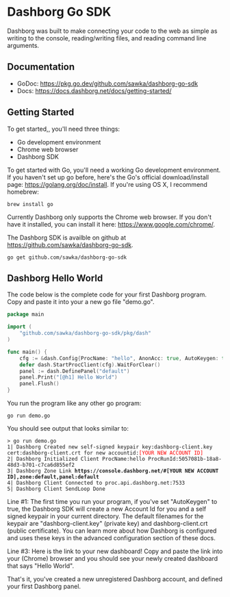 # Dashborg Go SDK

Dashborg was built to make connecting your code to the web as simple as writing to the console, reading/writing files, and reading command line arguments.

## Documentation

* GoDoc: https://pkg.go.dev/github.com/sawka/dashborg-go-sdk
* Docs: https://docs.dashborg.net/docs/getting-started/

## Getting Started

To get started,, you'll need three things:

* Go development environment
* Chrome web browser
* Dashborg SDK

To get started with Go, you'll need a working Go development environment.  If you haven't set up go before, here's the Go's official download/install page: https://golang.org/doc/install.  If you're using OS X, I recommend homebrew:

```
brew install go
```

Currently Dashborg only supports the Chrome web browser.  If you don't have it installed, you can install it here: https://www.google.com/chrome/.

The Dashborg SDK is availble on github at https://github.com/sawka/dashborg-go-sdk.

```
go get github.com/sawka/dashborg-go-sdk
```

## Dashborg Hello World

The code below is the complete code for your first Dashborg program.  Copy and paste it into your a new go file "demo.go".

```Go
package main

import (
    "github.com/sawka/dashborg-go-sdk/pkg/dash"
)

func main() {
    cfg := &dash.Config{ProcName: "hello", AnonAcc: true, AutoKeygen: true}
    defer dash.StartProcClient(cfg).WaitForClear()
    panel := dash.DefinePanel("default")
    panel.Print("[@h1] Hello World")
    panel.Flush()
}
```

You run the program like any other go program:

```
go run demo.go
```

You should see output that looks similar to:

<pre><code>&gt; go run demo.go
1| Dashborg Created new self-signed keypair key:dashborg-client.key cert:dashborg-client.crt for new accountid:<span style="color: red">[YOUR NEW ACCOUNT ID]</span>
2| Dashborg Initialized Client ProcName:hello ProcRunId:5057081b-18a8-48d3-b701-c7ca6d855ef2
3| Dashborg Zone Link <span style="font-weight: bold">https://console.dashborg.net/#[YOUR NEW ACCOUNT ID],zone:default,panel:default</span>
4| Dashborg Client Connected to proc.api.dashborg.net:7533
5| Dashborg Client SendLoop Done
</code></pre>

Line #1: The first time you run your program, if you've set "AutoKeygen" to true, the Dashborg SDK will create a new Account Id for you and a self signed keypair in your current directory.  The default filenames for the keypair are "dashborg-client.key" (private key) and dashborg-client.crt (public certificate). You can learn more about how Dashborg is configured and uses these keys in the advanced configuration section of these docs.

Line #3: Here is the link to your new dashboard!  Copy and paste the link into your (Chrome) browser and you should see your newly created dashboard that says "Hello World".

That's it, you've created a new unregistered Dashborg account, and defined your first Dashborg panel.



